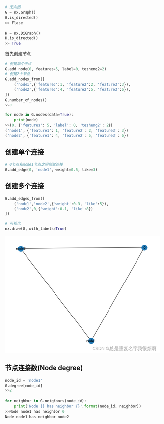 ```python
# 无向图
G = nx.Graph()
G.is_directed()
>> Flase

H = nx.DiGraph()
H.is_directed()
>> True
```
首先创建节点

```python
# 创建单个节点
G.add_node(0, features=5, label=0, tezheng2=2)
# 创建2个节点
G.add_nodes_from([
    ('node1',{'feature1':1, 'feature2':2, 'feature3':3}),
    ('node2',{'feature1':4, 'feature2':5, 'feature3':6}),
])
G.number_of_nodes()
>>3
```

```python
for node in G.nodes(data=True):
    print(node)
>>(0, {'features': 5, 'label': 0, 'tezheng2': 2})
('node1', {'feature1': 1, 'feature2': 2, 'feature3': 3})
('node2', {'feature1': 4, 'feature2': 5, 'feature3': 6})
```

## 创建单个连接

```python
# 0节点和node1节点之间创建连接
G.add_edge(0, 'node1', weight=0.5, like=3)
```

## 创建多个连接

```python
G.add_edges_from([
    ('node1','node2',{'weight':0.3, 'like':5}),
    ('node2',0,{'weight':0.1, 'like':8})
])
```

```python
# 可视化
nx.draw(G, with_labels=True)
```

![img.png](img.png)

## 节点连接数(Node degree)

```python
node_id = 'node1'
G.degree[node_id]
>>2

for neighbor in G.neighbors(node_id):
    print('Node {} has neighbor {}'.format(node_id, neighbor))
>>Node node1 has neighbor 0
Node node1 has neighbor node2
```
